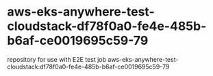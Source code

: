 # aws-eks-anywhere-test-cloudstack-df78f0a0-fe4e-485b-b6af-ce0019695c59-79
repository for use with E2E test job aws-eks-anywhere-test-cloudstack:df78f0a0-fe4e-485b-b6af-ce0019695c59-79
